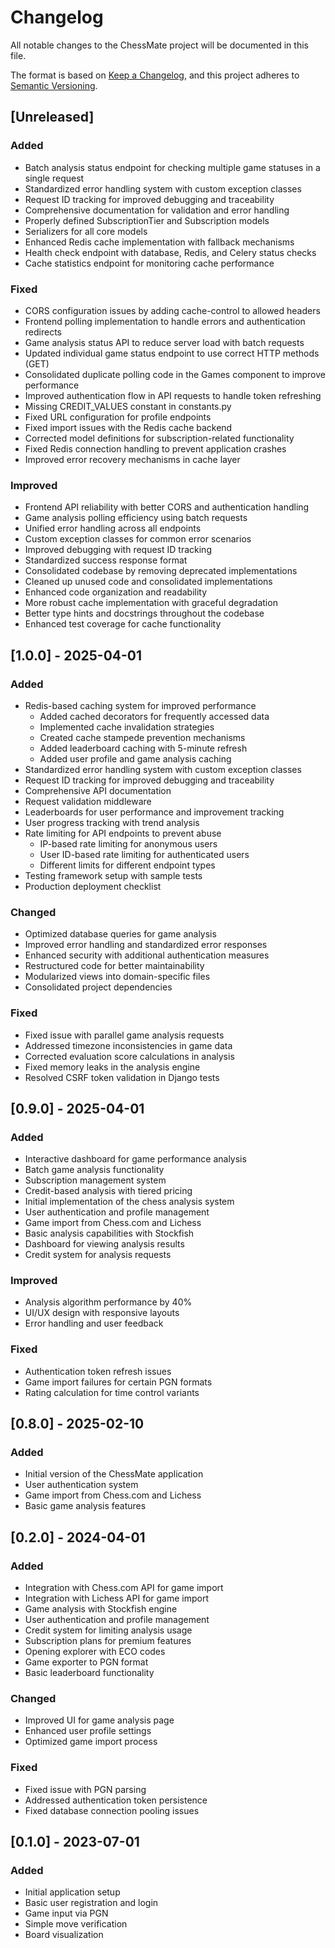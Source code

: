 # Changelog

All notable changes to the ChessMate project will be documented in this file.

The format is based on [Keep a Changelog](https://keepachangelog.com/en/1.0.0/),
and this project adheres to [Semantic Versioning](https://semver.org/spec/v2.0.0.html).

## [Unreleased]

### Added
- Batch analysis status endpoint for checking multiple game statuses in a single request
- Standardized error handling system with custom exception classes
- Request ID tracking for improved debugging and traceability
- Comprehensive documentation for validation and error handling
- Properly defined SubscriptionTier and Subscription models
- Serializers for all core models
- Enhanced Redis cache implementation with fallback mechanisms
- Health check endpoint with database, Redis, and Celery status checks
- Cache statistics endpoint for monitoring cache performance

### Fixed
- CORS configuration issues by adding cache-control to allowed headers
- Frontend polling implementation to handle errors and authentication redirects
- Game analysis status API to reduce server load with batch requests
- Updated individual game status endpoint to use correct HTTP methods (GET)
- Consolidated duplicate polling code in the Games component to improve performance
- Improved authentication flow in API requests to handle token refreshing
- Missing CREDIT_VALUES constant in constants.py
- Fixed URL configuration for profile endpoints
- Fixed import issues with the Redis cache backend
- Corrected model definitions for subscription-related functionality
- Fixed Redis connection handling to prevent application crashes
- Improved error recovery mechanisms in cache layer

### Improved
- Frontend API reliability with better CORS and authentication handling
- Game analysis polling efficiency using batch requests
- Unified error handling across all endpoints
- Custom exception classes for common error scenarios
- Improved debugging with request ID tracking
- Standardized success response format
- Consolidated codebase by removing deprecated implementations
- Cleaned up unused code and consolidated implementations
- Enhanced code organization and readability
- More robust cache implementation with graceful degradation
- Better type hints and docstrings throughout the codebase
- Enhanced test coverage for cache functionality

## [1.0.0] - 2025-04-01

### Added
- Redis-based caching system for improved performance
  - Added cached decorators for frequently accessed data
  - Implemented cache invalidation strategies
  - Created cache stampede prevention mechanisms
  - Added leaderboard caching with 5-minute refresh
  - Added user profile and game analysis caching
- Standardized error handling system with custom exception classes
- Request ID tracking for improved debugging and traceability
- Comprehensive API documentation
- Request validation middleware
- Leaderboards for user performance and improvement tracking
- User progress tracking with trend analysis
- Rate limiting for API endpoints to prevent abuse
  - IP-based rate limiting for anonymous users
  - User ID-based rate limiting for authenticated users
  - Different limits for different endpoint types
- Testing framework setup with sample tests
- Production deployment checklist

### Changed
- Optimized database queries for game analysis
- Improved error handling and standardized error responses
- Enhanced security with additional authentication measures
- Restructured code for better maintainability
- Modularized views into domain-specific files
- Consolidated project dependencies

### Fixed
- Fixed issue with parallel game analysis requests
- Addressed timezone inconsistencies in game data
- Corrected evaluation score calculations in analysis
- Fixed memory leaks in the analysis engine
- Resolved CSRF token validation in Django tests

## [0.9.0] - 2025-04-01

### Added
- Interactive dashboard for game performance analysis
- Batch game analysis functionality
- Subscription management system
- Credit-based analysis with tiered pricing
- Initial implementation of the chess analysis system
- User authentication and profile management
- Game import from Chess.com and Lichess
- Basic analysis capabilities with Stockfish
- Dashboard for viewing analysis results
- Credit system for analysis requests

### Improved
- Analysis algorithm performance by 40%
- UI/UX design with responsive layouts
- Error handling and user feedback

### Fixed
- Authentication token refresh issues
- Game import failures for certain PGN formats
- Rating calculation for time control variants

## [0.8.0] - 2025-02-10

### Added
- Initial version of the ChessMate application
- User authentication system
- Game import from Chess.com and Lichess
- Basic game analysis features

## [0.2.0] - 2024-04-01

### Added
- Integration with Chess.com API for game import
- Integration with Lichess API for game import
- Game analysis with Stockfish engine
- User authentication and profile management
- Credit system for limiting analysis usage
- Subscription plans for premium features
- Opening explorer with ECO codes
- Game exporter to PGN format
- Basic leaderboard functionality

### Changed
- Improved UI for game analysis page
- Enhanced user profile settings
- Optimized game import process

### Fixed
- Fixed issue with PGN parsing
- Addressed authentication token persistence
- Fixed database connection pooling issues

## [0.1.0] - 2023-07-01

### Added
- Initial application setup
- Basic user registration and login
- Game input via PGN
- Simple move verification
- Board visualization
